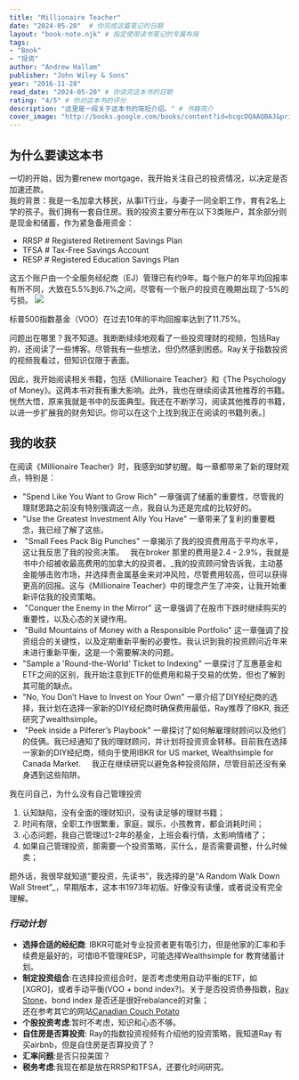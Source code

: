 ```yaml
---
title: "Millionaire Teacher"
date: "2024-05-20"  # 你完成这篇笔记的日期
layout: "book-note.njk" # 指定使用读书笔记的专属布局
tags:
- "Book" 
- "投资" 
author: "Andrew Hallam"
publisher: "John Wiley & Sons"
year: "2016-11-28" 
read_date: "2024-05-20" # 你读完这本书的日期
rating: "4/5" # 你对这本书的评分
description: "这里是一段关于这本书的简短介绍。" # 书籍简介
cover_image: "http://books.google.com/books/content?id=bcqcDQAAQBAJ&printsec=frontcover&img=1&zoom=1&edge=curl&source=gbs_api" # 封面图片的URL
---
```


## 为什么要读这本书

一切的开始，因为要renew mortgage，我开始关注自己的投资情况，以决定是否加速还款。  
我的背景：我是一名加拿大移民，从事IT行业，与妻子一同全职工作，育有2名上学的孩子。我们拥有一套自住房。我的投资主要分布在以下3类账户，其余部分则是现金和储蓄，作为紧急备用资金：

- RRSP # Registered Retirement Savings Plan
- TFSA # Tax-Free Savings Account
- RESP # Registered Education Savings Plan

这五个账户由一个全服务经纪商（EJ）管理已有约9年。每个账户的年平均回报率有所不同，大致在5.5%到6.7%之间，尽管有一个账户的投资在晚期出现了-5%的亏损。
[![](https://media1-production-mightynetworks.imgix.net/asset/6acfe9b2-bdbd-4c14-959b-13b193096a1f/Screenshot_2023-10-19_212816.png?ixlib=rails-4.2.0&fm=jpg&q=75&auto=format)](https://media1-production-mightynetworks.imgix.net/asset/6acfe9b2-bdbd-4c14-959b-13b193096a1f/Screenshot_2023-10-19_212816.png?ixlib=rails-4.2.0&fm=jpg&q=75&auto=format)

标普500指数基金（VOO）在过去10年的平均回报率达到了11.75%。

问题出在哪里？我不知道。我断断续续地观看了一些投资理财的视频，包括Ray的，还阅读了一些博客。尽管我有一些想法，但仍然感到困惑。Ray关于指数投资的视频我看过，但知识仅限于表面。

因此，我开始阅读相关书籍，包括《Millionaire Teacher》和《The Psychology of Money》。这两本书对我有重大影响。此外，我也在继续阅读其他推荐的书籍。恍然大悟，原来我就是书中的反面典型。我还在不断学习，阅读其他推荐的书籍，以进一步扩展我的财务知识。你可以在这个上找到我正在阅读的书籍列表。]

## 我的收获

在阅读《Millionaire Teacher》时，我感到如梦初醒。每一章都带来了新的理财观点，特别是：

- "Spend Like You Want to Grow Rich" 一章强调了储蓄的重要性，尽管我的理财思路之前没有特别强调这一点，我自认为还是完成的比较好的。
- "Use the Greatest Investment Ally You Have" 一章带来了复利的重要概念，我已经了解了这些。
-  "Small Fees Pack Big Punches" 一章揭示了我的投资费用高于平均水平，这让我反思了我的投资决策。   我在broker 那里的费用是2.4 - 2.9%，我就是书中介绍被收最高费用的加拿大的投资者。_我的投资顾问曾告诉我，主动基金能够击败市场，并选择贵金属基金来对冲风险，尽管费用较高，但可以获得更高的回报。这与《Millionaire Teacher》中的理念产生了冲突，让我开始重新评估我的投资策略。
-  "Conquer the Enemy in the Mirror" 这一章强调了在股市下跌时继续购买的重要性，以及心态的关键作用。
-  "Build Mountains of Money with a Responsible Portfolio" 这一章强调了投资组合的关键性，以及定期重新平衡的必要性。我认识到我的投资顾问近年来未进行重新平衡，这是一个需要解决的问题。
- "Sample a 'Round-the-World' Ticket to Indexing" 一章探讨了互惠基金和ETF之间的区别，我开始注意到ETF的低费用和易于交易的优势，但也了解到其可能的缺点。
- "No, You Don’t Have to Invest on Your Own" 一章介绍了DIY经纪商的选择，我计划在选择一家新的DIY经纪商时确保费用最低，Ray推荐了IBKR, 我还研究了wealthsimple。
-  "Peek inside a Pilferer’s Playbook" 一章探讨了如何解雇理财顾问以及他们的伎俩。我已经通知了我的理财顾问，并计划将投资资金转移。目前我在选择一家新的DIY经纪商，倾向于使用IBKR for US market, Wealthsimple for Canada Market.     我正在继续研究以避免各种投资陷阱，尽管目前还没有亲身遇到这些陷阱。

我在问自己，为什么没有自己管理投资

1. 认知缺陷，没有全面的理财知识，没有读足够的理财书籍；
2. 时间有限，全职工作很繁重，家庭，娱乐，小孩教育，都会消耗时间；
3. 心态问题，我自己管理过1-2年的基金，上班会看行情，太影响情绪了；
4. 如果自己管理投资，那需要一个投资策略，买什么，是否需要调整，什么时候卖；

题外话，我很早就知道“要投资，先读书”，我选择的是“A Random Walk Down Wall Street”_，早期版本，这本书1973年初版。好像没有读懂，或者说没有完全理解。  

### **_行动计划_**

- **选择合适的经纪商**: IBKR可能对专业投资者更有吸引力，但是他家的汇率和手续费是最好的，可惜IB不管理RESP，可能选择Wealthsimple for 教育储蓄计划。
- **制定投资组合**:在选择投资组合时，是否考虑使用自动平衡的ETF，如[XGRO]，或者手动平衡(VOO + bond index?)。关于是否投资债券指数，[Ray Stone](https://onenewbite.com/members/18217039)，bond index 是否还是很好rebalance的对象；  
    还在参考其它的网站[Canadian Couch Potato]([https://canadiancouchpotato.com/](https://canadiancouchpotato.com/))
- **个股投资考虑**:暂时不考虑，知识和心态不够。
- **自住房是否算投资**: Ray的指数投资视频有介绍他的投资策略，我知道Ray 有买airbnb，但是自住房是否算投资了？
- **汇率问题**:是否只投美国？
- **税务考虑**:我现在都是放在RRSP和TFSA，还要化时间研究。
